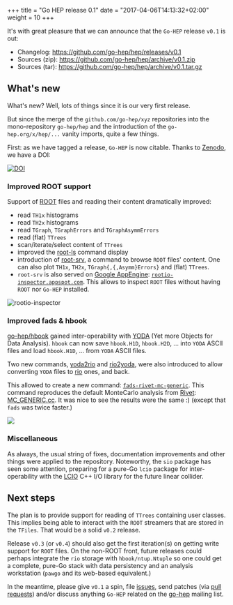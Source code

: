 +++
title = "Go HEP release 0.1"
date = "2017-04-06T14:13:32+02:00"
weight = 10
+++

It's with great pleasure that we can announce that the `Go-HEP` release `v0.1` is out:

- Changelog: https://github.com/go-hep/hep/releases/v0.1
- Sources (zip): https://github.com/go-hep/hep/archive/v0.1.zip
- Sources (tar): https://github.com/go-hep/hep/archive/v0.1.tar.gz

## What's new

What's new?
Well, lots of things since it is our very first release.

But since the merge of the `github.com/go-hep/xyz` repositories into the mono-repository `go-hep/hep` and the introduction of the `go-hep.org/x/hep/...` vanity imports, quite a few things.

First: as we have tagged a release, `Go-HEP` is now citable.
Thanks to [Zenodo](https://zenodo.org), we have a DOI: 

[![DOI](https://zenodo.org/badge/DOI/10.5281/zenodo.495433.svg)](https://doi.org/10.5281/zenodo.495433)

### Improved ROOT support

Support of [ROOT](https://root.cern.ch) files and reading their content dramatically improved:

- read `TH1x` histograms
- read `TH2x` histograms
- read `TGraph`, `TGraphErrors` and `TGraphAsymmErrors`
- read (flat) `TTrees`
- scan/iterate/select content of `TTrees`
- improved the [root-ls](https://godoc.org/go-hep.org/x/hep/rootio/cmd/root-ls) command display
- introduction of [root-srv](https://godoc.org/go-hep.org/x/hep/rootio/cmd/root-srv), a command to browse `ROOT` files' content.
  One can also plot `TH1x`, `TH2x`, `TGraph{,{,Asymm}Errors}` and (flat) `TTrees`.
- `root-srv` is also served on [Google AppEngine](https://cloud.google.com/appengine/):  [`rootio-inspector.appspot.com`](http://rootio-inspector.appspot.com). This allows to inspect `ROOT` files without having `ROOT` nor `Go-HEP` installed.

![rootio-inspector](/images/news/release-0.1/rootio-inspector-gui.png)

### Improved fads & hbook

[go-hep/hbook](https://go-hep.org/x/hep/hbook) gained inter-operability with [YODA](https://yoda.hepforge.org/) (Yet more Objects for Data Analysis).
`hbook` can now save `hbook.H1D`, `hbook.H2D`, ... into `YODA` ASCII files and load `hbook.H1D`, ... from `YODA` ASCII files.

Two new commands, [yoda2rio](https://godoc.org/go-hep.org/x/hep/cmd/yoda2rio) and [rio2yoda](https://godoc.org/go-hep.org/x/hep/cmd/rio2yoda), were also introduced to allow converting `YODA` files to [rio](https://godoc.org/go-hep.org/x/hep/rio) ones, and back.

This allowed to create a new command: [`fads-rivet-mc-generic`](https://godoc.org/go-hep.org/x/hep/fads/cmd/fads-rivet-mc-generic).
This command reproduces the default MonteCarlo analysis from [Rivet](https://rivet.hepforge.org): [MC_GENERIC.cc](https://rivet.hepforge.org/trac/browser/src/Analyses/MC_GENERIC.cc).
It was nice to see the results were the same :) (except that `fads` was twice faster.)

![](https://raw.githubusercontent.com/go-hep/hep/master/fit/testdata/h1d-gauss-plot.png)

### Miscellaneous

As always, the usual string of fixes, documentation improvements and other things were applied to the repository.
Noteworthy, the `sio` package has seen some attention, preparing for a pure-Go `lcio` package for inter-operability with the [LCIO](https://github.com/iLCSoft/LCIO) C++ I/O library for the future linear collider.

## Next steps

The plan is to provide support for reading of `TTrees` containing user classes.
This implies being able to interact with the `ROOT` streamers that are stored in the `TFiles`.
That would be a solid `v0.2` release.

Release `v0.3` (or `v0.4`) should also get the first iteration(s) on getting write support for `ROOT` files.
On the non-ROOT front, future releases could perhaps integrate the `rio` storage with `hbook/ntup.Ntuple` so one could get a complete, pure-Go stack with data persistency and an analysis workstation (`pawgo` and its web-based equivalent.)

In the meantime, please give `v0.1` a spin, file [issues](https://github.com/go-hep/hep/issues), send patches (via [pull requests](https://github.com/go-hep/hep/pulls)) and/or discuss anything `Go-HEP` related on the [go-hep](mailto:go-hep@googlegroups.com) mailing list.
